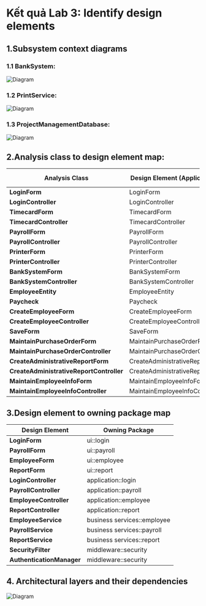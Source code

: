 # Kết quả Lab 3: Identify design elements
## 1.Subsystem context diagrams
### 1.1 BankSystem:

![Diagram](https://www.planttext.com/api/plantuml/png/j991JiCm44NtFiMegoAHTb-XghImgCG2AISOt2bOSUp8urH4q9Enu4XS0JjAI9oiySRssF_Fcx5_lhvtxD7vkjI22sN0MIOXAfG5lX8ixgjAAubUMGDFs91Rm8U0CAH6PdZ6nbcj3zRuE9FhJkDOhrrjkWlBcpPy5TUHzxvcPIYuvEGkIXAd6PJnvCue2OvxD4NUiASoyJzHPLdv9OOiyera0HlebxTHRwCm1EDqD6VhohQI7cQeOqZGiO0gAqqb6S_Zz2d_G9NNBzokqlRy4tU0263ADt-gVZyH235_e2pR9WtTm8Do93rqL71HACONxZwpRDuWCMzPT4wC7zz9rfvwvv44Lglj03-9JulOaJd5__aB003__mC0)

### 1.2 PrintService:
![Diagram](https://www.planttext.com/api/plantuml/png/b58nJWCn4EpzYbMgK5pIHoWAe1H8515vWJ5BPCLdczqruWHv6GLFuWlOTnVf72gsiRqpdXcl_FFrlM7H9AbrYe_M0mL6fQ8sHtr0cDt4wApHOeE71zqXpU13GIxZD3FiT4V1kRlWfQn88rfgkQJaHyBygc-Vr6cYVPlOUimgUwGtQv1h1-i5wKKRXFiTvSF8gXnY0UPnC7d464XW1SFcR3b9EvMnRNJOeXUkzQk8rOrzUkAE1TkB6VIS7lXtjkoL4rZfnhvIVoVQDEkB2HILruGiq7jOVr0ruVgpQQhNgWekYjFKAzY-eqc2WvwQOel5-fnjW_uv_vDV0000__y30000)

### 1.3 ProjectManagementDatabase:
![Diagram](https://www.planttext.com/api/plantuml/png/h5BDJiCm3BxdAQoTjaEtUuMc0HFI990c-WHUPafOcfROHQfWJyQ1H-8LIBOUMgPmmfT4zlTZE_d-_5gne9UsieeFne6lcPHgK1-m99XSDuqr6iNK3kwn8p-1TmKXj4Lcs6BdQsjlQoVn9DzNOomMldKzO3exfO_gED2-QTau2Ye5-JUZYSSEnWdv9zG4cwslNqZB0xf0hCX9pnYvbIGzRes2KweQMtT4cpNaK8Wthfo5sm3IjpIO9cLZWjOfmUbUHgDTWABV3fcWQ7VSiL3rQv59md-C65eBaaQwKKrTlbwMBV_OTWwFzDeI2pHd2EoZJffmzP5boQsg92rsaLv83dSa-ldidORDvylHj2jo-_ZBVm000F__0m00)


## 2.Analysis class to design element map:
| **Analysis Class**            | **Design Element (Application Layer)**   | **Design Element (Business Services Layer)**    |
|-------------------------------|------------------------------------------|-------------------------------------------------|
| **LoginForm**                 | LoginForm                                |                                                 |
| **LoginController**           | LoginController                          | UserService                                     |
| **TimecardForm**              | TimecardForm                             |                                                 |
| **TimecardController**        | TimecardController                       | TimecardService                                 |
| **PayrollForm**               | PayrollForm                              |                                                 |
| **PayrollController**         | PayrollController                        | PayrollService                                  |
| **PrinterForm**               | PrinterForm                              |                                                 |
| **PrinterController**         | PrinterController                        | PrinterService                                  |
| **BankSystemForm**            | BankSystemForm                           |                                                 |
| **BankSystemController**      | BankSystemController                     | BankTransactionService                          |
| **EmployeeEntity**            | EmployeeEntity                           | EmployeeService                                 |
| **Paycheck**                  | Paycheck                                 | PaycheckService                                 |
| **CreateEmployeeForm**        | CreateEmployeeForm                       |                                                 |
| **CreateEmployeeController**  | CreateEmployeeController                 | EmployeeService                                 |
| **SaveForm**                  | SaveForm                                 |                                                 |
| **MaintainPurchaseOrderForm** | MaintainPurchaseOrderForm                |                                                 |
| **MaintainPurchaseOrderController** | MaintainPurchaseOrderController    | PurchaseOrderService                            |
| **CreateAdministrativeReportForm** | CreateAdministrativeReportForm      |                                                 |
| **CreateAdministrativeReportController** | CreateAdministrativeReportController  | AdministrativeReportService             |
| **MaintainEmployeeInfoForm**   | MaintainEmployeeInfoForm  |                                                               |
| **MaintainEmployeeInfoController** | MaintainEmployeeInfoController      | EmployeeService                                 |


## 3.Design element to owning package map
| **Design Element**             | **Owning Package**             |
|--------------------------------|--------------------------------|
| **LoginForm**                  | ui::login                      |
| **PayrollForm**                | ui::payroll                    |
| **EmployeeForm**               | ui::employee                   |
| **ReportForm**                 | ui::report                     |
| **LoginController**            | application::login             |
| **PayrollController**          | application::payroll           |
| **EmployeeController**         | application::employee          |
| **ReportController**           | application::report            |
| **EmployeeService**            | business services::employee    |
| **PayrollService**             | business services::payroll     |
| **ReportService**              | business services::report      |
| **SecurityFilter**             | middleware::security           |
| **AuthenticationManager**      | middleware::security           |



## 4. Architectural layers and their dependencies
![Diagram](https://www.planttext.com/api/plantuml/png/X9H1JiCm44NtSugHDwnwWoggX6350i49J1aLguudiWqeGfoC1KVY2ZID6yTnNEzV_d_A7_dlvtVdlBJ-lTNWZigWPKS0dTmVvO7mWG_AtBDjSRlLiYVRD8XVy1s9HzbRrdgDkI1tRQUv9xh6F577rbzjEhlSil537zbIKX2gWnUjEZdAbRaiyfdiXzfJHR52ZQq5AAiSQASysxxIMWV7uZ87S7DYjFIAZNjJdSCNyfz41i-O0p6TZS3Dfa6nc4uWYDdT12WRJe2Odqx0yjc6k7W_0LjkTe8WzqWImwyMiAAIA4PmJQQGcGlDF2SCiY_JlBXAr4p9REQfE-MMAmlOaNaTte5_0000__y30000)

